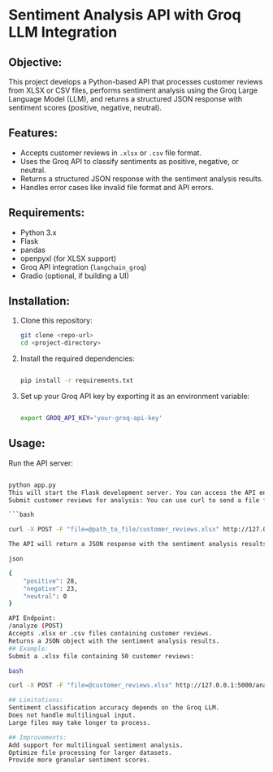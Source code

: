 # Sentiment Analysis API with Groq LLM Integration

## Objective:
This project develops a Python-based API that processes customer reviews from XLSX or CSV files, performs sentiment analysis using the Groq Large Language Model (LLM), and returns a structured JSON response with sentiment scores (positive, negative, neutral).

## Features:
- Accepts customer reviews in `.xlsx` or `.csv` file format.
- Uses the Groq API to classify sentiments as positive, negative, or neutral.
- Returns a structured JSON response with the sentiment analysis results.
- Handles error cases like invalid file format and API errors.

## Requirements:
- Python 3.x
- Flask
- pandas
- openpyxl (for XLSX support)
- Groq API integration (`langchain_groq`)
- Gradio (optional, if building a UI)

## Installation:
1. Clone this repository:
   ```bash
   git clone <repo-url>
   cd <project-directory>
   
2. Install the required dependencies:

    ```bash

    pip install -r requirements.txt

3. Set up your Groq API key by exporting it as an environment variable:

    ```bash

    export GROQ_API_KEY='your-groq-api-key'
    
## Usage:

Run the API server:

```bash

python app.py
This will start the Flask development server. You can access the API endpoint by visiting `http://localhost
Submit customer reviews for analysis: You can use curl to send a file for analysis:

```bash

curl -X POST -F "file=@path_to_file/customer_reviews.xlsx" http://127.0.0.1:5000/analyze

The API will return a JSON response with the sentiment analysis results:

json

{
    "positive": 28,
    "negative": 23,
    "neutral": 0
}

API Endpoint:
/analyze (POST)
Accepts .xlsx or .csv files containing customer reviews.
Returns a JSON object with the sentiment analysis results.
## Example:
Submit a .xlsx file containing 50 customer reviews:

bash

curl -X POST -F "file=@customer_reviews.xlsx" http://127.0.0.1:5000/analyze

## Limitations:
Sentiment classification accuracy depends on the Groq LLM.
Does not handle multilingual input.
Large files may take longer to process.

## Improvements:
Add support for multilingual sentiment analysis.
Optimize file processing for larger datasets.
Provide more granular sentiment scores.
